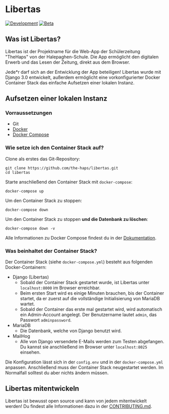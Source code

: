 # Libertas
[![Development](https://img.shields.io/github/workflow/status/the-haps/libertas/Python%20Syntax%20Check/development?label=development&logo=github&style=flat-square)](https://github.com/the-haps/libertas/tree/development)
[![Beta](https://img.shields.io/github/workflow/status/the-haps/libertas/Build%20Beta%20Package/beta?label=beta&logo=github&style=flat-square)](https://github.com/the-haps/libertas/tree/beta)
<!-- [![Release](https://img.shields.io/github/workflow/status/the-haps/libertas/Build%20Release%20Package/release?label=release&logo=github&style=flat-square)](https://github.com/the-haps/libertas/tree/release) -->


## Was ist Libertas?
Libertas ist der Projektname für die Web-App der Schülerzeitung "TheHaps" von der Halepaghen-Schule. Die App ermöglicht den digitalen Erwerb und das Lesen der Zeitung, direkt aus dem Browser.

Jede*r darf sich an der Entwicklung der App beteiligen! Libertas wurde mit Django 3.0 entwickelt, außerdem ermöglicht eine vorkonfigurierter Docker Container Stack das einfache Aufsetzen einer lokalen Instanz.

## Aufsetzen einer lokalen Instanz

### Vorraussetzungen
- Git
- [Docker](https://docs.docker.com/install/)
- [Docker Compose](https://docs.docker.com/compose/install/)

### Wie setze ich den Container Stack auf?

Clone als erstes das Git-Repository:
```
git clone https://github.com/the-haps/libertas.git
cd libertas
```
Starte anschließend den Container Stack mit `docker-compose`:
```
docker-compose up
```

Um den Container Stack zu stoppen:
```
docker-compose down
```

Um den Container Stack zu stoppen **und die Datenbank zu löschen**:
```
docker-compose down -v
```

Alle Informationen zu Docker Compose findest du in der [Dokumentation](https://docs.docker.com/compose/).

### Was beinhaltet der Container Stack?
Der Container Stack (siehe `docker-compose.yml`) besteht aus folgenden Docker-Containern:

- Django (Libertas)
  - Sobald der Container Stack gestartet wurde, ist Libertas unter `localhost:8000` im Browser erreichbar.
  - Beim ersten Start wird es einige Minuten brauchen, bis der Container startet, da er zuerst auf die vollständige Initialisierung von MariaDB wartet.
  - Sobald der Container das erste mal gestartet wird, wird automatisch ein Admin-Account angelegt. Der Benutzername lautet `admin`, das Passwort `adminpassword`.
- MariaDB
  - Die Datenbank, welche von Django benutzt wird.
- MailHog
  - Alle von Django versendete E-Mails werden zum Testen abgefangen. Du kannst sie anschließend im Browser unter `localhost:8025` einsehen.

Die Konfiguration lässt sich in der `config.env` und in der `docker-compose.yml` anpassen. Anschließend muss der Container Stack neugestartet werden. Im Normalfall solltest du aber nichts ändern müssen.

## Libertas mitentwickeln

Libertas ist bewusst open source und kann von jedem mitentwickelt werden! Du findest alle Informationen dazu in der [CONTRIBUTING.md](https://github.com/the-haps/libertas/blob/development/CONTRIBUTING.md).
